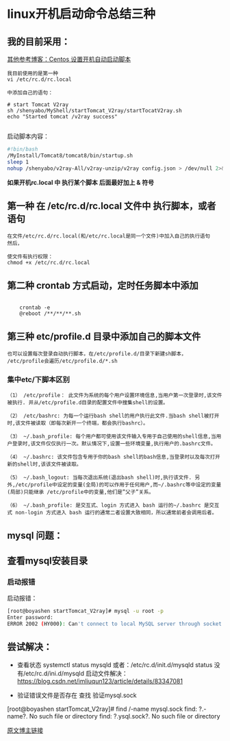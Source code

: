 # linux开机启动命令总结三种


## 我的目前采用：

[其他参考博客：Centos 设置开机自动启动脚本](https://blog.csdn.net/qq_36551453/article/details/108099806)

```
我目前使用的是第一种 
vi /etc/rc.d/rc.local
 
中添加自己的语句：

# start Tomcat V2ray
sh /shenyabo/MyShell/startTomcat_V2ray/startTocatV2ray.sh
echo "Started tomcat /v2ray success"


```

启动脚本内容：

```sh
#!bin/bash
/MyInstall/Tomcat8/tomcat8/bin/startup.sh
sleep 1
nohup /shenyabo/v2ray-All/v2ray-unzip/v2ray config.json > /dev/null 2>&1 &
```

**如果开机rc.local 中 执行某个脚本 后面最好加上 & 符号**


## 第一种 在 /etc/rc.d/rc.local 文件中 执行脚本，或者语句

```shell
在文件/etc/rc.d/rc.local(和/etc/rc.local是同一个文件)中加入自己的执行语句
然后，

使文件有执行权限：
chmod +x /etc/rc.d/rc.local
```

## 第二种 crontab 方式启动，定时任务脚本中添加

```shell

    crontab -e
    @reboot /**/**/**.sh

```


## 第三种 etc/profile.d 目录中添加自己的脚本文件

```shell
也可以设置每次登录自动执行脚本，在/etc/profile.d/目录下新建sh脚本，
/etc/profile会遍历/etc/profile.d/*.sh
```

### 集中etc/下脚本区别

```
（1） /etc/profile： 此文件为系统的每个用户设置环境信息,当用户第一次登录时,该文件被执行. 并从/etc/profile.d目录的配置文件中搜集shell的设置。

（2） /etc/bashrc: 为每一个运行bash shell的用户执行此文件.当bash shell被打开时,该文件被读取（即每次新开一个终端，都会执行bashrc）。

（3） ~/.bash_profile: 每个用户都可使用该文件输入专用于自己使用的shell信息,当用户登录时,该文件仅仅执行一次。默认情况下,设置一些环境变量,执行用户的.bashrc文件。

（4） ~/.bashrc: 该文件包含专用于你的bash shell的bash信息,当登录时以及每次打开新的shell时,该该文件被读取。

（5） ~/.bash_logout: 当每次退出系统(退出bash shell)时,执行该文件. 另外,/etc/profile中设定的变量(全局)的可以作用于任何用户,而~/.bashrc等中设定的变量(局部)只能继承 /etc/profile中的变量,他们是”父子”关系。

（6） ~/.bash_profile: 是交互式、login 方式进入 bash 运行的~/.bashrc 是交互式 non-login 方式进入 bash 运行的通常二者设置大致相同，所以通常前者会调用后者。

```


## mysql 问题：

## 查看mysql安装目录

### 启动报错
启动报错：


```sh
[root@boyashen startTomcat_V2ray]# mysql -u root -p
Enter password: 
ERROR 2002 (HY000): Can't connect to local MySQL server through socket '/var/lib/mysql/mysql.sock' (111)

```

## 尝试解决：




* 查看状态
systemctl status mysqld 
或者：/etc/rc.d/init.d/mysqld status
没有/etc/rc.d/ini.d/mysqld 启动文件解决：
https://blog.csdn.net/imliuqun123/article/details/83347081 

* 验证错误文件是否存在
查找 验证mysql.sock 

[root@boyashen startTomcat_V2ray]# find /-name mysql.sock
find: ?.-name?. No such file or directory
find: ?.ysql.sock?. No such file or directory




[原文博主链接](https://blog.csdn.net/qq_35440678/article/details/80489102)
